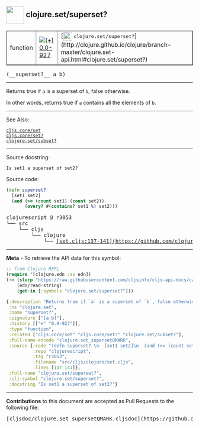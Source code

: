 ## <img width="48px" valign="middle" src="http://i.imgur.com/Hi20huC.png"> clojure.set/superset?

 <table border="1">
<tr>

<td>function</td>
<td><a href="https://github.com/cljsinfo/cljs-api-docs/tree/0.0-927"><img valign="middle" alt="[+] 0.0-927" src="https://img.shields.io/badge/+-0.0--927-lightgrey.svg"></a> </td>
<td>
[<img height="24px" valign="middle" src="http://i.imgur.com/1GjPKvB.png"> <samp>clojure.set/superset?</samp>](http://clojure.github.io/clojure/branch-master/clojure.set-api.html#clojure.set/superset?)
</td>
</tr>
</table>

 <samp>
(__superset?__ a b)<br>
</samp>

---

Returns true if `a` is a superset of `b`, false otherwise.

In other words, returns true if `a` contains all the elements of `b`.

---


See Also:

[`cljs.core/set`](cljs.core_set.md)<br>
[`cljs.core/set?`](cljs.core_setQMARK.md)<br>
[`clojure.set/subset?`](clojure.set_subsetQMARK.md)<br>

---

Source docstring:

```
Is set1 a superset of set2?
```

Source code:

```clj
(defn superset? 
  [set1 set2]
  (and (>= (count set1) (count set2))
       (every? #(contains? set1 %) set2)))
```

 <pre>
clojurescript @ r3053
└── src
    └── cljs
        └── clojure
            └── <ins>[set.cljs:137-141](https://github.com/clojure/clojurescript/blob/r3053/src/cljs/clojure/set.cljs#L137-L141)</ins>
</pre>


---

__Meta__ - To retrieve the API data for this symbol:

```clj
;; from Clojure REPL
(require '[clojure.edn :as edn])
(-> (slurp "https://raw.githubusercontent.com/cljsinfo/cljs-api-docs/catalog/cljs-api.edn")
    (edn/read-string)
    (get-in [:symbols "clojure.set/superset?"]))
```

```clj
{:description "Returns true if `a` is a superset of `b`, false otherwise.\n\nIn other words, returns true if `a` contains all the elements of `b`.",
 :ns "clojure.set",
 :name "superset?",
 :signature ["[a b]"],
 :history [["+" "0.0-927"]],
 :type "function",
 :related ["cljs.core/set" "cljs.core/set?" "clojure.set/subset?"],
 :full-name-encode "clojure.set_supersetQMARK",
 :source {:code "(defn superset? \n  [set1 set2]\n  (and (>= (count set1) (count set2))\n       (every? #(contains? set1 %) set2)))",
          :repo "clojurescript",
          :tag "r3053",
          :filename "src/cljs/clojure/set.cljs",
          :lines [137 141]},
 :full-name "clojure.set/superset?",
 :clj-symbol "clojure.set/superset?",
 :docstring "Is set1 a superset of set2?"}

```

---

__Contributions__ to this document are accepted as Pull Requests to the following file:

 <pre>
[cljsdoc/clojure.set_supersetQMARK.cljsdoc](https://github.com/cljsinfo/cljs-api-docs/blob/master/cljsdoc/clojure.set_supersetQMARK.cljsdoc)
</pre>

